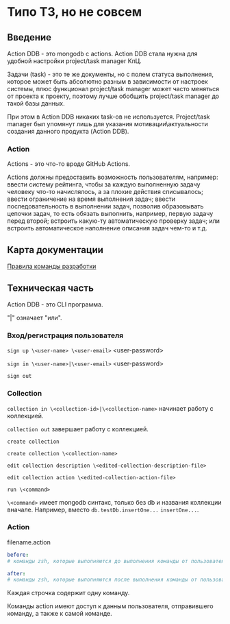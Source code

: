 # Типо ТЗ, но не совсем

## Введение

Action DDB - это mongodb с actions.
Action DDB стала нужна для удобной настройки project/task manager КпЦ.

Задачи (task) - это те же документы, но с полем статуса
выполнения, которое может быть абсолютно разным в зависимости
от настроек системы, плюс функционал project/task manager может часто меняться
от проекта к проекту, поэтому лучше обобщить project/task manager до такой
базы данных.

При этом в Action DDB никаких task-ов не используется.
Project/task manager был упомянут лишь для указания мотивации\актуальности
создания данного продукта (Action DDB).

### Action

Actions - это что-то вроде GitHub Actions.

Actions должны предоставить возможность пользователям, например: ввести
систему рейтинга,
чтобы за каждую выполненную задачу человеку что-то начислялось,
а за плохие действия списывалось; ввести ограничение на время выполнения задач;
ввести последовательность в выполнении задач, позволив образовывать
цепочки задач, то есть обязать выполнить, например, первую задачу перед второй;
встроить какую-ту автоматическую проверку задач; или встроить автоматическое
наполнение описания задач чем-то и т.д.

## Карта документации

[Правила команды разработки](DevRules.md)

## Техническая часть

Action DDB - это CLI программа.

"|" означает "или".

### Вход/регистрация пользователя

`sign up \<user-name> \<user-email>` \<user-password>

`sign in \<user-name>|\<user-email>` \<user-password>

`sign out`

### Collection

`collection in \<collection-id>|\<collection-name>` начинает работу с коллекцией.

`collection out` завершает работу с коллекцией.

`create collection`

`create collection \<collection-name>`

`edit collection description \<edited-collection-description-file>`

`edit collection action \<edited-collection-action-file>`

`run \<command>`

`\<command>` имеет mongodb синтакс, только без db и названия коллекции вначале.
Например, вместо `db.testDb.insertOne...` `insertOne...`.

### Action

filename.action

```yml
before:
# команды zsh, которые выполняются до выполнения команды от пользователя.

after:
# команды zsh, которые выполняются после выполнения команды от пользователя.
```
Каждая строчка содержит одну команду.

Команды action имеют доступ к данным пользователя, отправившего команду,
а также к самой команде.
